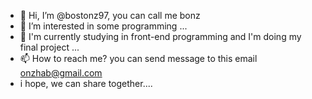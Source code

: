 - 👋 Hi, I’m @bostonz97, you can call me bonz
- 👀 I’m interested in some programming ...
- 🌱 I'm currently studying in front-end programming and I'm doing my final project ...
- 📫 How to reach me? you can send message to this email onzhab@gmail.com <br>
- i hope, we can share together....

<!---
bostonz97/bostonz97 is a ✨ special ✨ repository because its `README.md` (this file) appears on your GitHub profile.
You can click the Preview link to take a look at your changes.
--->

